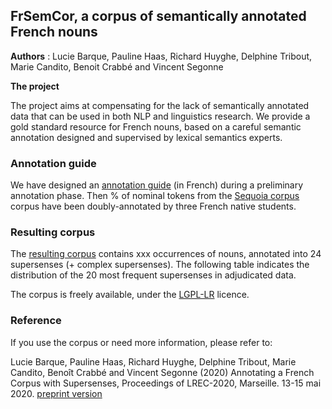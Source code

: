 ## FrSemCor, a corpus of semantically annotated French nouns

**Authors** : Lucie Barque, Pauline Haas, Richard Huyghe, Delphine Tribout, Marie Candito, Benoit Crabbé and Vincent Segonne

**The project** 

The project aims at compensating for the lack of semantically annotated data that can be used in both NLP and linguistics research. We provide a gold standard resource for French nouns, based on a careful semantic annotation designed and supervised by lexical semantics experts. 

### Annotation guide

We have designed an [annotation guide]() (in French) during a preliminary annotation phase. Then % of nominal tokens from the 
[Sequoia corpus](https://www.rocq.inria.fr/alpage-wiki/tiki-index.php?page=CorpusSequoia) corpus have been doubly-annotated by three French native students.

### Resulting corpus
The [resulting corpus]() contains xxx occurrences of nouns, annotated into 24 supersenses (+ complex supersenses). The following 
table indicates the distribution of the 20 most frequent supersenses in adjudicated data.

The corpus is freely available, under the [LGPL-LR](https://spdx.org/licenses/LGPLLR.html) licence.

### Reference

If you use the corpus or need more information, please refer to:

Lucie Barque, Pauline Haas, Richard Huyghe, Delphine Tribout, Marie Candito, Benoît Crabbé and Vincent Segonne (2020) Annotating a French Corpus with Supersenses, Proceedings of LREC-2020, Marseille. 13-15 mai 2020. [preprint version](https://github.com/FrSemCor/FrSemCor/blob/master/Fr_SemCor_LREC2020.pdf)
